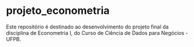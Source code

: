 # projeto_econometria
Este repositório é destinado ao desenvolvimento do projeto final da disciplina de Econometria I, do Curso de Ciência de Dados para Negócios - UFPB.
